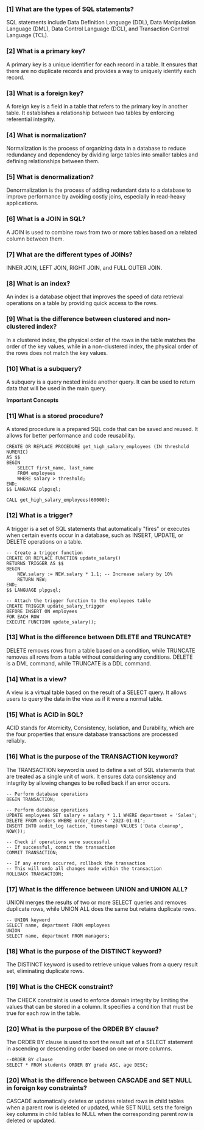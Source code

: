### [1] What are the types of SQL statements?

SQL statements include Data Definition Language (DDL), Data Manipulation Language (DML), Data Control Language (DCL), and Transaction Control Language (TCL).

### [2] What is a primary key?

A primary key is a unique identifier for each record in a table. It ensures that there are no duplicate records and provides a way to uniquely identify each record.

### [3] What is a foreign key?

A foreign key is a field in a table that refers to the primary key in another table. It establishes a relationship between two tables by enforcing referential integrity.

### [4] What is normalization?

Normalization is the process of organizing data in a database to reduce redundancy and dependency by dividing large tables into smaller tables and defining relationships between them.

### [5] What is denormalization?

Denormalization is the process of adding redundant data to a database to improve performance by avoiding costly joins, especially in read-heavy applications.

### [6] What is a JOIN in SQL?

A JOIN is used to combine rows from two or more tables based on a related column between them.

### [7] What are the different types of JOINs?

INNER JOIN, LEFT JOIN, RIGHT JOIN, and FULL OUTER JOIN.

### [8] What is an index?

An index is a database object that improves the speed of data retrieval operations on a table by providing quick access to the rows.

### [9] What is the difference between clustered and non-clustered index?

In a clustered index, the physical order of the rows in the table matches the order of the key values, while in a non-clustered index, the physical order of the rows does not match the key values.

### [10] What is a subquery?

A subquery is a query nested inside another query. It can be used to return data that will be used in the main query.

**Important Concepts**

### [11] What is a stored procedure?

A stored procedure is a prepared SQL code that can be saved and reused. It allows for better performance and code reusability.

```postgresql
CREATE OR REPLACE PROCEDURE get_high_salary_employees (IN threshold NUMERIC)
AS $$
BEGIN
    SELECT first_name, last_name
    FROM employees
    WHERE salary > threshold;
END;
$$ LANGUAGE plpgsql;

CALL get_high_salary_employees(60000);
```

### [12] What is a trigger?

A trigger is a set of SQL statements that automatically "fires" or executes when certain events occur in a database, such as INSERT, UPDATE, or DELETE operations on a table.
````postgresql
-- Create a trigger function
CREATE OR REPLACE FUNCTION update_salary()
RETURNS TRIGGER AS $$
BEGIN
    NEW.salary := NEW.salary * 1.1; -- Increase salary by 10%
    RETURN NEW;
END;
$$ LANGUAGE plpgsql;

-- Attach the trigger function to the employees table
CREATE TRIGGER update_salary_trigger
BEFORE INSERT ON employees
FOR EACH ROW
EXECUTE FUNCTION update_salary();
````
### [13] What is the difference between DELETE and TRUNCATE?

DELETE removes rows from a table based on a condition, while TRUNCATE removes all rows from a table without considering any conditions. DELETE is a DML command, while TRUNCATE is a DDL command.

### [14] What is a view?

A view is a virtual table based on the result of a SELECT query. It allows users to query the data in the view as if it were a normal table.

### [15] What is ACID in SQL?

ACID stands for Atomicity, Consistency, Isolation, and Durability, which are the four properties that ensure database transactions are processed reliably.

### [16] What is the purpose of the TRANSACTION keyword?

The TRANSACTION keyword is used to define a set of SQL statements that are treated as a single unit of work. It ensures data consistency and integrity by allowing changes to be rolled back if an error occurs.

```postgresql
-- Perform database operations
BEGIN TRANSACTION;

-- Perform database operations
UPDATE employees SET salary = salary * 1.1 WHERE department = 'Sales';
DELETE FROM orders WHERE order_date < '2023-01-01';
INSERT INTO audit_log (action, timestamp) VALUES ('Data cleanup', NOW());

-- Check if operations were successful
-- If successful, commit the transaction
COMMIT TRANSACTION;

-- If any errors occurred, rollback the transaction
-- This will undo all changes made within the transaction
ROLLBACK TRANSACTION;
```

### [17] What is the difference between UNION and UNION ALL?

UNION merges the results of two or more SELECT queries and removes duplicate rows, while UNION ALL does the same but retains duplicate rows.

```postgresql
-- UNION keyword
SELECT name, department FROM employees
UNION
SELECT name, department FROM managers;
```



### [18] What is the purpose of the DISTINCT keyword?

The DISTINCT keyword is used to retrieve unique values from a query result set, eliminating duplicate rows.

### [19] What is the CHECK constraint?

The CHECK constraint is used to enforce domain integrity by limiting the values that can be stored in a column. It specifies a condition that must be true for each row in the table.

### [20] What is the purpose of the ORDER BY clause?

The ORDER BY clause is used to sort the result set of a SELECT statement in ascending or descending order based on one or more columns.

```postgresql
--ORDER BY clause
SELECT * FROM students ORDER BY grade ASC, age DESC;
```

### [20] What is the difference between CASCADE and SET NULL in foreign key constraints?

CASCADE automatically deletes or updates related rows in child tables when a parent row is deleted or updated, while SET NULL sets the foreign key columns in child tables to NULL when the corresponding parent row is deleted or updated.
